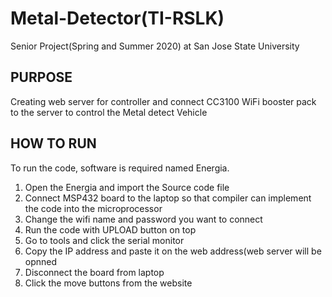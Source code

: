 # Metal-Detector(TI-RSLK) #
Senior Project(Spring and Summer 2020) at San Jose State University


## PURPOSE ##

Creating web server for controller and connect CC3100 WiFi booster pack to the server to control the Metal detect Vehicle 



## HOW TO RUN ##

To run the code,  software is required named Energia.
1. Open the Energia and import the Source code file
2. Connect MSP432 board to the laptop so that compiler can implement the code into the microprocessor
3. Change the wifi name and password you want to connect
4. Run the code with UPLOAD button on top
5. Go to tools and click the serial monitor
6. Copy the IP address and paste it on the web address(web server will be opnned
7. Disconnect the board from laptop 
8. Click the move buttons from the website




